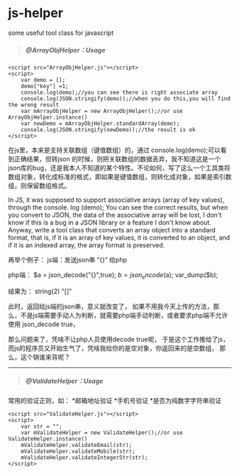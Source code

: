 # js-helper
some useful tool class for javascript

>##### @ArrayObjHelper：Usage
```
<script src="ArrayObjHelper.js"></script>
<script>
    var demo = [];
    demo["key"] =1;
    console.log(demo);//you can see there is right associate array
    console.log(JSON.stringify(demo));//when you do this,you will find the wrong result
    var mArrayObjHelper = new ArrayObjHelper();//or use ArrayObjHelper.instance()
    var newDemo = mArrayObjHelper.standardArray(demo);
    console.log(JSON.stringify(newDemo));//the result is ok
</script>
```

在js里，本来是支持关联数组（键值数组）的，通过 console.log(demo);可以看到正确结果，但转json 的时候，则把关联数组的数据丢弃，我不知道这是一个json库的bug，还是我本人不知道的某个特性。不论如何，写了这么一个工具类将数组对象，转化成标准的格式，即如果是键值数组，则转化成对象，如果是索引数组，则保留数组格式。

In JS, it was supposed to support associative arrays (array of key values), through the console. log (demo); You can see the correct results, but when you convert to JSON, the data of the associative array will be lost, I don't know if this is a bug in a JSON library or a feature I don't know about. Anyway, write a tool class that converts an array object into a standard format, that is, if it is an array of key values, it is converted to an object, and if it is an indexed array, the array format is preserved.

再举个例子：
js端：发送json串 “{}” 给php

php端：
$a = json_decode("{}",true);
$b = json_encode($a);
var_dump($b);

结果为：
string(2) "[]"

此时，返回给js端的json串，意义就改变了，
如果不用我今天上传的方法，那么，不是js端需要手动人为判断，就需要php端手动判断，或者要求php端不允许使用 json_decode true，

那么问题来了，凭啥不让php人员使用decode  true呢，
于是这个工作推给了js，
而js的程序员又开始生气了，凭啥我给你的是空对象，你返回来的是空数组，
那么，这个锅谁来背呢？

---
>##### @ValidateHelper：Usage
常用的验证正则，如：
*邮箱地址验证
*手机号验证
*是否为纯数字字符串验证
```
<script src="ValidateHelper.js"></script>
<script>
    var str = "";
    var mValidateHelper = new ValidateHelper();//or use ValidateHelper.instance()
    mValidateHelper.validateEmail(str);
    mValidateHelper.validateMobile(str);
    mValidateHelper.validateIntegerStr(str);
</script>
```


